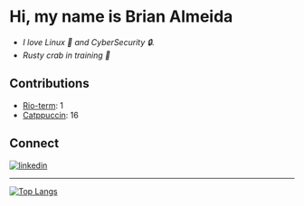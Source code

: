 
# Hi, my name is Brian Almeida 

- *I love Linux 🐧 and CyberSecurity :lock:.*
- *Rusty crab in training 🦀*

## Contributions 
- [Rio-term](https://github.com/raphamorim/rio/commit/39d27a627fdb182a6b515a79088fabd0f9510701): 1
- [Catppuccin](https://github.com/catppuccin/rio/commits/main): 16

## Connect 
[<img src="https://img.shields.io/badge/visit%20my%20Linkedin-0A66C2?style=for-the-badge&logo=linkedin&logoColor=white" alt="linkedin" />](https://www.linkedin.com/in/brian-a-13718a151)

---
[![Top Langs](https://github-readme-stats-wu8k.vercel.app/api/top-langs/?username=Brianalmeida&layout=donut&theme=tokyonight)](https://github.com/Brianalmeida/github-readme-stats)
